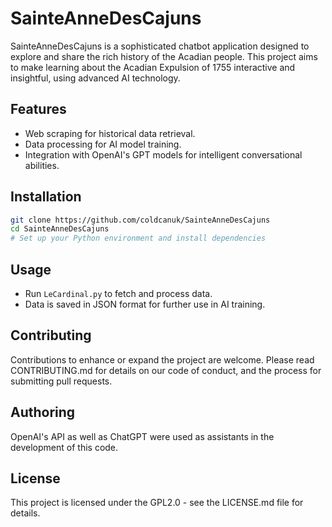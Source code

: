 # SainteAnneDesCajuns

SainteAnneDesCajuns is a sophisticated chatbot application designed to explore and share the rich history of the Acadian people. This project aims to make learning about the Acadian Expulsion of 1755 interactive and insightful, using advanced AI technology.

## Features
- Web scraping for historical data retrieval.
- Data processing for AI model training.
- Integration with OpenAI's GPT models for intelligent conversational abilities.

## Installation
```bash
git clone https://github.com/coldcanuk/SainteAnneDesCajuns
cd SainteAnneDesCajuns
# Set up your Python environment and install dependencies
```

## Usage
- Run `LeCardinal.py` to fetch and process data.
- Data is saved in JSON format for further use in AI training.

## Contributing
Contributions to enhance or expand the project are welcome. Please read CONTRIBUTING.md for details on our code of conduct, and the process for submitting pull requests.

## Authoring
OpenAI's API as well as ChatGPT were used as assistants in the development of this code.

## License
This project is licensed under the GPL2.0 - see the LICENSE.md file for details.